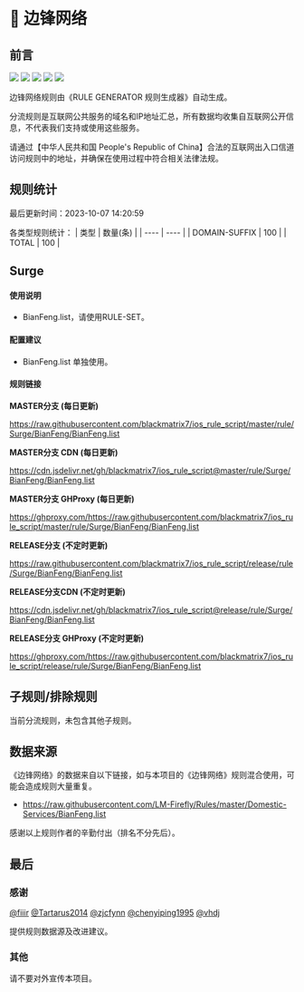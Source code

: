 # 🧸 边锋网络

## 前言

![](https://shields.io/badge/-移除重复规则-ff69b4) ![](https://shields.io/badge/-DOMAIN与DOMAIN--SUFFIX合并-green) ![](https://shields.io/badge/-DOMAIN--SUFFIX间合并-critical) ![](https://shields.io/badge/-DOMAIN--SUFFIX与DOMAIN--KEYWORD合并-blue) ![](https://shields.io/badge/-IP--CIDR(6)合并-blueviolet) 

边锋网络规则由《RULE GENERATOR 规则生成器》自动生成。

分流规则是互联网公共服务的域名和IP地址汇总，所有数据均收集自互联网公开信息，不代表我们支持或使用这些服务。

请通过【中华人民共和国 People's Republic of China】合法的互联网出入口信道访问规则中的地址，并确保在使用过程中符合相关法律法规。

## 规则统计

最后更新时间：2023-10-07 14:20:59

各类型规则统计：
| 类型 | 数量(条)  | 
| ---- | ----  |
| DOMAIN-SUFFIX | 100  | 
| TOTAL | 100  | 


## Surge 

#### 使用说明
- BianFeng.list，请使用RULE-SET。

#### 配置建议
- BianFeng.list 单独使用。

#### 规则链接
**MASTER分支 (每日更新)**

https://raw.githubusercontent.com/blackmatrix7/ios_rule_script/master/rule/Surge/BianFeng/BianFeng.list

**MASTER分支 CDN (每日更新)**

https://cdn.jsdelivr.net/gh/blackmatrix7/ios_rule_script@master/rule/Surge/BianFeng/BianFeng.list

**MASTER分支 GHProxy (每日更新)**

https://ghproxy.com/https://raw.githubusercontent.com/blackmatrix7/ios_rule_script/master/rule/Surge/BianFeng/BianFeng.list

**RELEASE分支 (不定时更新)**

https://raw.githubusercontent.com/blackmatrix7/ios_rule_script/release/rule/Surge/BianFeng/BianFeng.list

**RELEASE分支CDN (不定时更新)**

https://cdn.jsdelivr.net/gh/blackmatrix7/ios_rule_script@release/rule/Surge/BianFeng/BianFeng.list

**RELEASE分支 GHProxy (不定时更新)**

https://ghproxy.com/https://raw.githubusercontent.com/blackmatrix7/ios_rule_script/release/rule/Surge/BianFeng/BianFeng.list

## 子规则/排除规则


当前分流规则，未包含其他子规则。

## 数据来源

《边锋网络》的数据来自以下链接，如与本项目的《边锋网络》规则混合使用，可能会造成规则大量重复。

- https://raw.githubusercontent.com/LM-Firefly/Rules/master/Domestic-Services/BianFeng.list


感谢以上规则作者的辛勤付出（排名不分先后）。

## 最后

### 感谢

[@fiiir](https://github.com/fiiir) [@Tartarus2014](https://github.com/Tartarus2014) [@zjcfynn](https://github.com/zjcfynn) [@chenyiping1995](https://github.com/chenyiping1995) [@vhdj](https://github.com/vhdj)

提供规则数据源及改进建议。

### 其他

请不要对外宣传本项目。